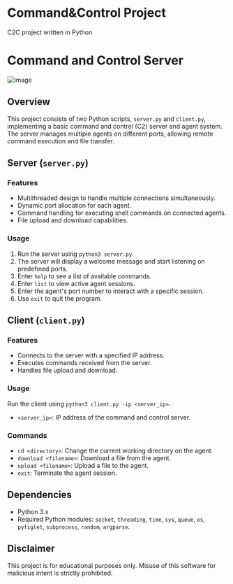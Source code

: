 # Command&Control Project
C2C project written in Python
# Command and Control Server
![image](https://github.com/nemo0187/Python-project/assets/101752155/7cf55126-eae2-4a76-a2bc-66672f9a5f27)

## Overview

This project consists of two Python scripts, `server.py` and `client.py`, implementing a basic command and control (C2) server and agent system. The server manages multiple agents on different ports, allowing remote command execution and file transfer.

## Server (`server.py`)

### Features

- Multithreaded design to handle multiple connections simultaneously.
- Dynamic port allocation for each agent.
- Command handling for executing shell commands on connected agents.
- File upload and download capabilities.

### Usage

1. Run the server using `python3 server.py`.
2. The server will display a welcome message and start listening on predefined ports.
3. Enter `help` to see a list of available commands.
4. Enter `list` to view active agent sessions.
5. Enter the agent's port number to interact with a specific session.
6. Use `exit` to quit the program.

## Client (`client.py`)

### Features

- Connects to the server with a specified IP address.
- Executes commands received from the server.
- Handles file upload and download.

### Usage

Run the client using `python3 client.py -ip <server_ip>`.

- `<server_ip>`: IP address of the command and control server.

### Commands

- `cd <directory>`: Change the current working directory on the agent.
- `download <filename>`: Download a file from the agent.
- `upload <filename>`: Upload a file to the agent.
- `exit`: Terminate the agent session.

## Dependencies

- Python 3.x
- Required Python modules: `socket`, `threading`, `time`, `sys`, `queue`, `os`, `pyfiglet`, `subprocess`, `random`, `argparse`.

## Disclaimer

This project is for educational purposes only. Misuse of this software for malicious intent is strictly prohibited.
